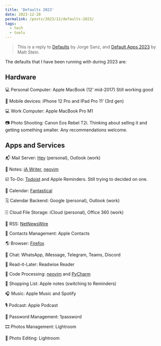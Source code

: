 ```yaml
---
title: 'Defaults 2023'
date: 2023-12-28
permalink: /posts/2023/12/defaults-2023/
tags:
  - tech
  - tools
---
```


> This is a reply to [Defaults](https://jorgesanz.net/posts/2023-11-16-defaults/) by Jorge Sanz, and [Default Apps 2023](https://mattstein.com/thoughts/default-apps-2023/) by Matt Stein.

The defaults that I have been running with during 2023 are:

## Hardware
💻 Personal Computer: Apple MacBook (12’ mid-2017) Still working good

📱 Mobile devices: iPhone 12 Pro and IPad Pro 11’ (3rd gen)

💻 Work Computer: Apple MacBook Pro M1

📷 Photo Shooting: Canon Eos Rebel T2i. Thinking about selling it and getting something smaller. Any recommendations welcome.

## Apps and Services

📬 Mail Server: [Hey](https://hey.com) (personal), Outlook (work)

📝 Notes: [iA Writer](https://ia.net/writer), [neovim](https://neovim.io/)

☑️ To-Do: [Todoist](https://todoist.com/) and Apple Reminders. Still trying to decided on one.

📅 Calendar: [Fantastical](https://flexibits.com/fantastical)

🗓️ Calendar Backend: Google (personal), Outlook (work)

🗄️ Cloud File Storage: iCloud (personal), Office 360 (work)

📖 RSS: [NetNewsWire](https://netnewswire.com/)

👥 Contacts Management: Apple Contacts

🌎 Browser: [Firefox](https://www.mozilla.org/nl/firefox/new/)

💬 Chat: WhatsApp, iMessage, Telegram, Teams, Discord

📑 Read-it-Later: Readwise Reader

📜 Code Processing: [neovim](https://neovim.io/) and [PyCharm](https://www.jetbrains.com/pycharm/)

🛒 Shopping List: Apple notes (switching to Reminders)

🎧 Music: Apple Music and Spotify

🎙️ Podcast: Apple Podcast

🔐 Password Management: 1password

🎞️ Photos Management: Lightroom

📸 Photo Editing: Lightroom